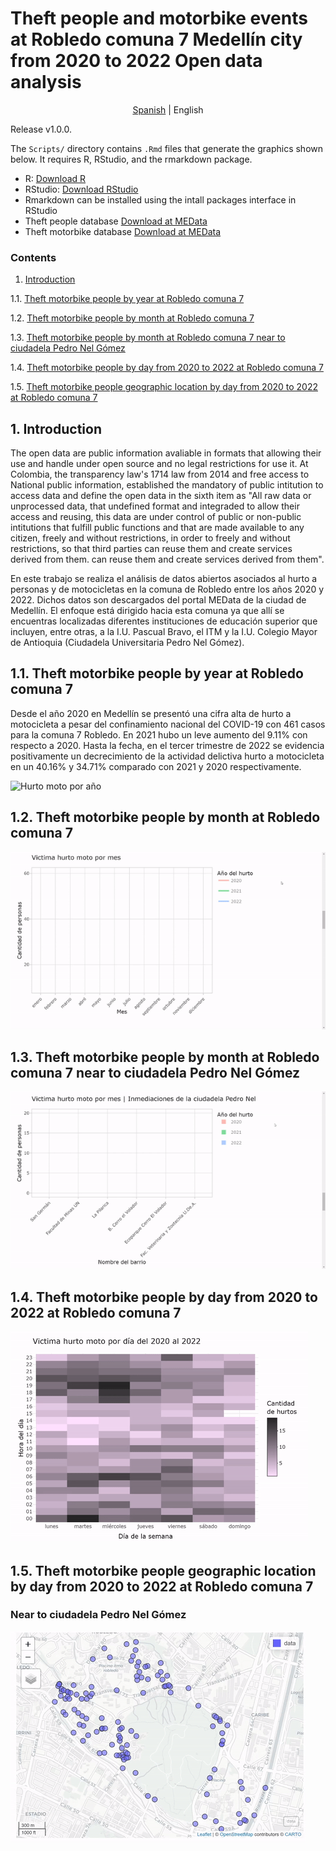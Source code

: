 # Theft people and motorbike events at Robledo comuna 7 Medellín city from 2020 to 2022 Open data analysis
<p align="center">
  <a href="https://github.com/Luis-AlejandroC/hurtoMoto">Spanish</a> |
  <span>English</span> 
</p>

Release v1.0.0. 

The `Scripts/` directory contains `.Rmd` files that generate the graphics shown below. 
It requires R, RStudio, and the rmarkdown package.

 
* R: [Download R](https://cran.r-project.org/bin/)
* RStudio: [Download RStudio](https://www.rstudio.com/products/rstudio/download/)
* Rmarkdown can be installed using the intall packages interface in RStudio
* Theft people database [Download at MEData](http://medata.gov.co/dataset/hurto-persona)
* Theft motorbike database [Download at MEData](http://medata.gov.co/dataset/hurto-de-moto)

### Contents

1. [Introduction](https://github.com/Luis-AlejandroC/hurtoMoto/tree/main/4.%20lang/english#1-introduction)

1.1. [Theft motorbike people by year at Robledo comuna 7](https://github.com/Luis-AlejandroC/hurtoMoto/tree/main/4.%20lang/english#11-theft-motorbike-people-by-year-at-robledo-comuna-7)

1.2. [Theft motorbike people by month at Robledo comuna 7](https://github.com/Luis-AlejandroC/hurtoMoto/tree/main/4.%20lang/english#12-theft-motorbike-people-by-month-at-robledo-comuna-7)

1.3. [Theft motorbike people by month at Robledo comuna 7 near to ciudadela Pedro Nel Gómez](https://github.com/Luis-AlejandroC/hurtoMoto/tree/main/4.%20lang/english#13-theft-motorbike-people-by-month-at-robledo-comuna-7-near-to-ciudadela-pedro-nel-g%C3%B3mez)

1.4. [Theft motorbike people by day from 2020 to 2022 at Robledo comuna 7](https://github.com/Luis-AlejandroC/hurtoMoto/tree/main/4.%20lang/english#14-theft-motorbike-people-by-day-from-2020-to-2022-at-robledo-comuna-7)

1.5. [Theft motorbike people geographic location by day from 2020 to 2022 at Robledo comuna 7](https://github.com/Luis-AlejandroC/hurtoMoto/tree/main/4.%20lang/english#15-theft-motorbike-people-geographic-location-by-day-from-2020-to-2022-at-robledo-comuna-7)

## 1. Introduction

The open data are public information avaliable in formats that allowing their use and
handle under open source and no legal restrictions for use it. At Colombia, the transparency law's
1714 law from 2014 and free access to National public information, established the 
mandatory of public intitution to access data and define the open data in the sixth item
as "All raw data or unprocessed data, that undefined format and integraded to allow their 
access and reusing, this data are under control of public or non-public intitutions that
fulfill public functions and that are made available to any citizen, freely and 
without restrictions, in order to freely and without restrictions, so that third parties 
can reuse them and create services derived from them. can reuse them and create services 
derived from them".

En este trabajo se realiza el análisis de datos abiertos asociados al hurto a personas y de
motocicletas en la comuna de Robledo entre los años 2020 y 2022. Dichos datos son
descargados del portal MEData de la ciudad de Medellín. El enfoque está dirigido hacia
esta comuna ya que allí se encuentras localizadas diferentes instituciones de educación
superior que incluyen, entre otras, a la I.U. Pascual Bravo, el ITM y la I.U. Colegio Mayor de
Antioquia (Ciudadela Universitaria Pedro Nel Gómez).

## 1.1. Theft motorbike people by year at Robledo comuna 7

Desde el año 2020 en Medellín se presentó una cifra alta de hurto a motocicleta
a pesar del confinamiento nacional del COVID-19 con 461 casos para la comuna 7 
Robledo. En 2021 hubo un leve aumento del 9.11% con respecto a 2020. Hasta la
fecha, en el tercer trimestre de 2022 se evidencia positivamente un decrecimiento 
de la actividad delictiva hurto a motocicleta en un 40.16% y 34.71% comparado 
con 2021 y 2020 respectivamente.

![Hurto moto por año](https://github.com/Luis-AlejandroC/hurtoMoto/blob/main/1.%20Data/HurtoMotoA%C3%B1o1.png)

## 1.2. Theft motorbike people by month at Robledo comuna 7
![gif](https://github.com/Luis-AlejandroC/hurtoMoto/blob/main/1.%20Data/HurtoMotoMes.gif)

## 1.3. Theft motorbike people by month at Robledo comuna 7 near to ciudadela Pedro Nel Gómez
![gif](https://github.com/Luis-AlejandroC/hurtoMoto/blob/main/1.%20Data/HurtoMotoMesCiudadela.gif)

## 1.4. Theft motorbike people by day from 2020 to 2022 at Robledo comuna 7
![gif](https://github.com/Luis-AlejandroC/hurtoMoto/blob/main/1.%20Data/heatmap.gif)

## 1.5. Theft motorbike people geographic location by day from 2020 to 2022 at Robledo comuna 7
### Near to ciudadela Pedro Nel Gómez

![gif](https://github.com/Luis-AlejandroC/hurtoMoto/blob/main/1.%20Data/RobledoMap.gif)
